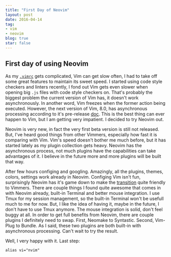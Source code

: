 ```yaml
---
title: "First Day of Neovim"
layout: post
date: 2016-04-14 
tag:
- vim 
- neovim
blog: true
star: false
---
```


## First day of using Neovim

As my [`.vimrc`](https://github.com/yifanchen/dotfiles/blob/master/.vimrc) gets complicated, Vim can get slow often, I had to take off some great features to maintain its sweet speed. I started using code style checkers and linters recently, I fond out Vim gets even slower when opening big `.js` files with code style checkers on. That's probably the biggest problem the current version of Vim has, it doesn't work asynchronously. In another word, Vim freezes when the former action being
executed. However, the next version of Vim, 8.0, has asynchronous processing according to it's pre-release [doc](https://github.com/vim/vim/blob/master/runtime/doc/version8.txt). This is the best thing can ever happen to Vim, but I am getting very impatient. I decided to try Neovim out.

Neovim is very new, in fact the very first beta version is still not released. But, I've heard good things from other Vimmers, especially how fast it is comparing with Vim. Vim's speed doesn't bother me much before, but it has started lately as my plugin collection gets heavy. Neovim has the asynchronous process, not much plugins have the capabilities can take advantages of it. I believe in the future more and more plugins will be built that way.

After few hours configing and googling. Amazingly, all the plugins, themes, colors, settings work already in Neovim. Configing Vim isn't fun, surprisingly Neovim has it's game down to make the [transition](https://neovim.io/doc/user/nvim_from_vim.html) quite friendly to Vimmers. There are couple things I found quite awesome that comes in with Neovim already, built-in Terminal and better mouse integration. I use Tmux for my session management, so the built-in Terminal won't be usefull much to me for now. But, I like the idea of having it, maybe in the future, I don't have to use Tmux anymore. The mouse integration is solid, don't feel buggy at all. In order to get full benefits from Neovim, there are couple plugins I definitely need to swap. First, Neomake to Syntastic. Second, Vim-Plug to Bundle. As I said, these two plugins are both built-in with asynchronous processing. Can't wait to try the result.

Well, I very happy with it. Last step:

    alias vi="nvim"

